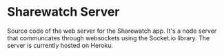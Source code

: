 # Sharewatch Server

Source code of the web server for the Sharewatch app. It's a node server that communcates through websockets using the Socket.io library. The server is currently hosted on Heroku.
